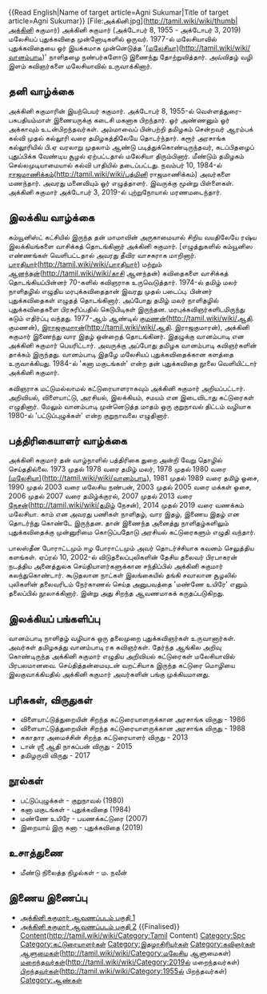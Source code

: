 {{Read English|Name of target article=Agni Sukumar|Title of target article=Agni Sukumar}}
[File:அக்கினி.jpg](http://tamil.wiki/wiki/thumb|அக்கினி சுகுமார்)
அக்கினி சுகுமார் (அக்டோபர் 8, 1955 - அக்டோபர் 3, 2019) மலேசியப் புதுக்கவிதை முன்னோடிகளில் ஒருவர். 1977-ல் மலேசியாவில் புதுக்கவிதையை ஓர் இயக்கமாக முன்னெடுத்த '[(மலேசியா)](வானம்பாடி)(http://tamil.wiki/wiki/வானம்பாடி)' நாளிதழை நண்பர்களோடு இணைந்து தோற்றுவித்தார். அவ்விதழ் வழி இளம் கவிஞர்களை மலேசியாவில் உருவாக்கினார்.
## தனி வாழ்க்கை
அக்கினி சுகுமாரின் இயற்பெயர் சுகுமார். அக்டோபர் 8, 1955-ல் வெள்ளத்துரை-பசுபதியம்மாள் இணையருக்கு கடைசி மகனாக பிறந்தார். ஓர் அண்ணனும் ஓர் அக்காவும் உடன்பிறந்தவர்கள். அம்மாவைப் பின்பற்றி தமிழகம் சென்றவர் ஆரம்பக் கல்வி முதல் கல்லூரி வரை தமிழகத்திலேயே தொடர்ந்தார். கரூர் அரசாங்க கல்லூரியில் பி.ஏ வரலாறு முதலாம் ஆண்டு படித்துக்கொண்டிருந்தவர், கடப்பிதழைப் புதுப்பிக்க வேண்டிய சூழல் ஏற்பட்டதால் மலேசியா திரும்பினார். மீண்டும் தமிழகம் செல்லமுடியாமையால் கல்வி பாதியில் தடைப்பட்டது. நவம்பர் 10, 1984-ல் [ராஜமாணிக்கம்](பத்மினி)(http://tamil.wiki/wiki/பத்மினி ராஜமாணிக்கம்) அவர்களை மணந்தார். அவரது மனைவியும் ஓர் எழுத்தாளர். இவருக்கு மூன்று பிள்ளைகள். அக்கினி சுகுமார் அக்டோபர் 3, 2019-ல் புற்றுநோயால் மரணமடைந்தார்.
## இலக்கிய வாழ்க்கை
கம்யூனிஸ்ட் கட்சியில் இருந்த தன் மாமாவின் அருகாமையால் சிறிய வயதிலேயே ரஷ்ய இலக்கியங்களை வாசிக்கத் தொடங்கினார் அக்கினி சுகுமார். [எழுத்துகளில் கம்யூனிஸ எண்ணங்கள் வெளிபட்டதால் அவரது தீவிர வாசகராக மாறினார். [பாரதியார்](ஜெயகாந்தன்](http://tamil.wiki/wiki/ஜெயகாந்தனின்))(http://tamil.wiki/wiki/பாரதியார்) மற்றும் [ஆனந்தன்](காசி)(http://tamil.wiki/wiki/காசி ஆனந்தன்) கவிதைகளை வாசிக்கத் தொடங்கியப்பின்னர் 70-களில் கவிஞராக உருவெடுத்தார். 1974-ல் தமிழ் மலர் நாளிதழில் எழுதிய மரபுக்கவிதைதான் இவரது முதல் படைப்பு. பின்னர் புதுக்கவிதைகள் எழுதத் தொடங்கினார். அப்போது தமிழ் மலர் நாளிதழில் புதுக்கவிதைகளை பிரசுரிப்பதில் கெடுபிடிகள் இருந்தன. மரபுக்கவிஞர்களிடமிருந்து கடும் எதிர்ப்பு வந்தது. 1977-ஆம் ஆண்டில் [குமணன்](ஆதி.)(http://tamil.wiki/wiki/ஆதி. குமணன்), [இராஜகுமாரன்](ஆதி.)(http://tamil.wiki/wiki/ஆதி. இராஜகுமாரன்), அக்கினி சுகுமார் இணைந்து வார இதழ் ஒன்றைத் தொடங்கினர். இதழுக்கு வானம்பாடி என அக்கினி சுகுமார் பெயரிட்டார். அவருக்கு அப்போது தமிழக வானம்பாடி கவிஞர்களின் தாக்கம் இருந்தது. வானம்பாடி இதழே மலேசியப் புதுக்கவிதைக்கான களத்தை உருவாக்கியது. 1984-ல் 'கனா மகுடங்கள்' என்ற தன் புதுக்கவிதை நூலை வெளியிட்டார் அக்கினி சுகுமார். 

கவிஞராக மட்டுமல்லாமல் கட்டுரையாளராகவும் அக்கினி சுகுமார் அறியப்பட்டார். அறிவியல், விளையாட்டு, அரசியல், இலக்கியம், சமயம் என இடைவிடாது கட்டுரைகள் எழுதினார். மேலும் வானம்பாடி முன்னெடுத்த மாதம் ஒரு குறுநாவல் திட்டம் வழியாக 1980-ல் 'பட்டுப்புழுக்கள்' என்ற குறுநாவலை எழுதினார்.
## பத்திரிகையாளர் வாழ்க்கை
அக்கினி சுகுமார் தன் வாழ்நாளில் பத்திரிகை துறை அன்றி வேறு தொழில் செய்ததில்லை. 1973 முதல் 1978 வரை தமிழ் மலர், 1978 முதல் 1980 வரை [(மலேசியா)](வானம்பாடி)(http://tamil.wiki/wiki/வானம்பாடி), 1981 முதல் 1989 வரை தமிழ் ஓசை, 1990 முதல் 2003 வரை மலேசிய நண்பன், 2003 முதல் 2005 வரை மக்கள் ஓசை, 2006 முதல் 2007 வரை தமிழ்க்குரல், 2007 முதல் 2013 வரை [நேசன்](தமிழ்)(http://tamil.wiki/wiki/தமிழ் நேசன்), 2014 முதல் 2019 வரை வணக்கம் மலேசியா. காம் என அவரது பணிகள் நாளிதழ், வார இதழ், இணைய இதழ் என தொடர்ந்து கொண்டே இருந்தன. தான் இணைந்த அனைத்து நாளிதழ்களிலும் புதுக்கவிதைக்கு முன்னுரிமை கொடுப்பதோடு அரசியல் கட்டுரைகளும் எழுதி வந்தார்.

பாலஸ்தீன போராட்டமும் ஈழ போராட்டமும் அவர் தொடர்ச்சியாக கவனம் செலுத்திய களங்கள். ஏப்ரல் 10, 2002-ல் விடுதலைப்புலிகளின் தேசிய தலைவர் பிரபாகரன் நடத்திய அனைத்துலக செய்தியாளர்களுக்கான சந்திப்பில் அக்கினி சுகுமார் கலந்துகொண்டார். கூடுதலான நாட்கள் இலங்கையில் தங்கி சவாலான சூழலில் புலிகளின் தலைவரிடம் நேர்காணல் செய்த அனுபவத்தை 'மண்ணே உயிரே' எனும் தலைப்பில் நூலாக்கினார். இன்று அது சிறந்த ஆவணமாகக் கருதப்படுகிறது.
## இலக்கியப் பங்களிப்பு
வானம்பாடி நாளிதழ் வழியாக ஒரு தலைமுறை புதுக்கவிஞர்கள் உருவானார்கள். அவர்கள் தமிழகத்து வானம்பாடி ரக கவிஞர்கள். தேர்ந்த ஆங்கில அறிவு கொண்டிருந்த அக்கினி சுகுமார் எழுதிய அறிவியல் கட்டுரைகள் மலேசியாவில் பிரபலமானவை. செய்தித்தன்மையுடன் வறட்சியாக இருந்த கட்டுரை மொழியை இலகுவாக்கியதில் அக்கினி சுகுமார் அவர்களின் பங்கு முக்கியமானது.
## பரிசுகள், விருதுகள்
* விளையாட்டுத்துறையின் சிறந்த கட்டுரையாளருக்கான அரசாங்க விருது - 1986
* விளையாட்டுத்துறையின் சிறந்த கட்டுரையாளருக்கான அரசாங்க விருது - 1988
* சுகாதார அமைச்சின் சிறந்த கட்டுரையாளர் விருது - 2013
* டான் ஶ்ரீ ஆதி நாகப்பன் விருது - 2015
* தமிழருவி விருது - 2017
## நூல்கள்
* பட்டுப்புழுக்கள் - குறுநாவல் (1980)
* கனா மகுடங்கள் - புதுக்கவிதை (1984)
* மண்ணே உயிரே - பயணக்கட்டுரை (2007)
* இறையாய் இரு கனா - புதுக்கவிதை (2019)
## உசாத்துணை
* மீண்டு நிலைத்த நிழல்கள் - ம. நவீன்
## இணைய இணைப்பு
* [அக்கினி சுகுமார் ஆவணப்படம் பகுதி 1](https://vallinamgallery.com/2018/12/21/%E0%AE%85%E0%AE%95%E0%AF%8D%E0%AE%95%E0%AE%BF%E0%AE%A9%E0%AE%BF-%E0%AE%86%E0%AE%B5%E0%AE%A3%E0%AE%AA%E0%AF%8D%E0%AE%AA%E0%AE%9F%E0%AE%AE%E0%AF%8D-%E0%AE%AA%E0%AE%95%E0%AF%81%E0%AE%A4%E0%AE%BF-1/)
* [அக்கினி சுகுமார் ஆவணப்படம் பகுதி 2](https://vallinamgallery.com/2018/12/21/%e0%ae%85%e0%ae%95%e0%af%8d%e0%ae%95%e0%ae%bf%e0%ae%a9%e0%ae%bf-%e0%ae%86%e0%ae%b5%e0%ae%a3%e0%ae%aa%e0%af%8d%e0%ae%aa%e0%ae%9f%e0%ae%ae%e0%af%8d-%e0%ae%aa%e0%ae%95%e0%af%81%e0%ae%a4%e0%ae%bf-2/)
{{Finalised}}
[Content](Category:Tamil)(http://tamil.wiki/wiki/Category:Tamil Content)
[Category:Spc](http://tamil.wiki/wiki/Category:Spc)
[Category:கட்டுரையாளர்கள்](http://tamil.wiki/wiki/Category:கட்டுரையாளர்கள்)
[Category:இதழாசிரியர்கள்](http://tamil.wiki/wiki/Category:இதழாசிரியர்கள்)
[Category:கவிஞர்கள்](http://tamil.wiki/wiki/Category:கவிஞர்கள்)
[ஆளுமைகள்](Category:மலேசிய)(http://tamil.wiki/wiki/Category:மலேசிய ஆளுமைகள்)
[மறைந்தவர்கள்](Category:2019ல்)(http://tamil.wiki/wiki/Category:2019ல் மறைந்தவர்கள்)
[பிறந்தவர்கள்](Category:1955ல்)(http://tamil.wiki/wiki/Category:1955ல் பிறந்தவர்கள்)
[Category:ஆண்கள்](http://tamil.wiki/wiki/Category:ஆண்கள்)